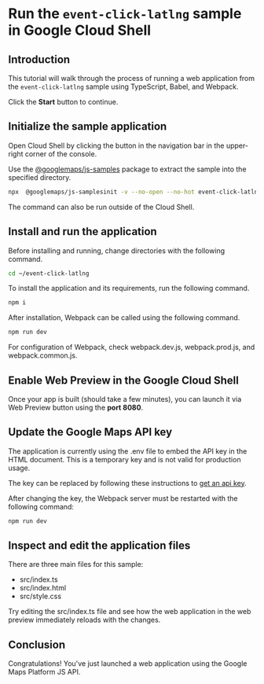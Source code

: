 # Run the `event-click-latlng` sample in Google Cloud Shell

<walkthrough-tutorial-duration duration="10"/>

## Introduction

This tutorial will walk through the process of running a web application from
the `event-click-latlng` sample using TypeScript, Babel, and Webpack.

Click the **Start** button to continue.

## Initialize the sample application

Open Cloud Shell by clicking the
<walkthrough-cloud-shell-icon></walkthrough-cloud-shell-icon> button in the
navigation bar in the upper-right corner of the console.

Use the [@googlemaps/js-samples](https://www.npmjs.com/package/@googlemaps/js-samples) package to 
extract the sample into the specified directory.

```bash
npx  @googlemaps/js-samplesinit -v --no-open --no-hot event-click-latlng ~/event-click-latlng
```

The command can also be run outside of the Cloud Shell.

## Install and run the application

Before installing and running, change directories with the following command.

```bash
cd ~/event-click-latlng
```

To install the application and its requirements, run the following command.

```bash
npm i
```

After installation, Webpack can be called using the following command.

```bash
npm run dev
```

For configuration of Webpack, check
<walkthrough-editor-open-file filePath="event-click-latlng/webpack.dev.js">webpack.dev.js</walkthrough-editor-open-file>,
<walkthrough-editor-open-file filePath="event-click-latlng/webpack.prod.js">webpack.prod.js</walkthrough-editor-open-file>,
and
<walkthrough-editor-open-file filePath="event-click-latlng/webpack.common.js">webpack.common.js</walkthrough-editor-open-file>.

## Enable Web Preview in the Google Cloud Shell

Once your app is built (should take a few minutes), you can launch it via
<walkthrough-spotlight-pointer target="cloudshell" spotlightId="devshell-web-preview-button">Web
Preview button</walkthrough-spotlight-pointer> using the **port 8080**.

## Update the Google Maps API key

The application is currently using the
<walkthrough-editor-open-file filePath="event-click-latlng/.env">.env</walkthrough-editor-open-file>
file to embed the API key in the HTML document. This is a temporary key and is
not valid for production usage.

The key can be replaced by following these instructions to
[get an api key](https://developers.google.com/maps/documentation/javascript/get-api-key).

After changing the key, the Webpack server must be restarted with the following
command:

```bash
npm run dev
```

## Inspect and edit the application files

There are three main files for this sample:

*   <walkthrough-editor-open-file filePath="event-click-latlng/src/index.ts">src/index.ts</walkthrough-editor-open-file>
*   <walkthrough-editor-open-file filePath="event-click-latlng/src/index.html">src/index.html</walkthrough-editor-open-file>
*   <walkthrough-editor-open-file filePath="event-click-latlng/src/style.css">src/style.css</walkthrough-editor-open-file>

Try editing the <walkthrough-editor-open-file filePath="event-click-latlng/src/index.ts">src/index.ts</walkthrough-editor-open-file> file and see how the web application in the web preview immediately reloads with the changes.

## Conclusion

<walkthrough-conclusion-trophy></walkthrough-conclusion-trophy>

Congratulations! You've just launched a web application using the Google Maps
Platform JS API.
